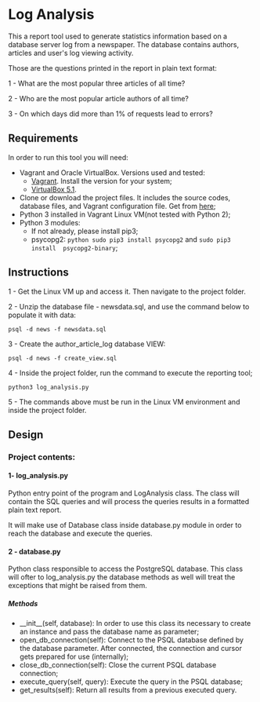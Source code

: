 # Log Analysis

This a report tool used to generate statistics information based on a 
database server log from a newspaper. The database contains authors, 
articles and user's log viewing activity.

Those are the questions printed in the report in plain text format:

1 - What are the most popular three articles of all time?

2 - Who are the most popular article authors of all time?

3 - On which days did more than 1% of requests lead to errors?


## Requirements

In order to run this tool you will need:
- Vagrant and Oracle VirtualBox. Versions used and tested:
    - [Vagrant](https://www.vagrantup.com/downloads.html). Install the 
    version for your system;
    - [VirtualBox 5.1](https://www.virtualbox.org/wiki/Download_Old_Builds_5_1).
- Clone or download the project files. It includes the source codes, 
database files, and Vagrant configuration file. Get from [here](https://github.com/dtmarangoni/logs_analysis);
- Python 3 installed in Vagrant Linux VM(not tested with Python 2);
- Python 3 modules:
  - If not already, please install pip3;
  - psycopg2: `python sudo pip3 install psycopg2` and `sudo pip3 install 
  psycopg2-binary`;

## Instructions

1 - Get the Linux VM up and access it. Then navigate to the project folder.

2 - Unzip the database file - newsdata.sql, and use the command below to 
populate it with data:

`psql -d news -f newsdata.sql`

3 - Create the author_article_log database VIEW:

`psql -d news -f create_view.sql`

4 - Inside the project folder, run the command to execute the 
reporting tool;

`python3 log_analysis.py`

5 - The commands above must be run in the Linux VM environment and 
inside the project folder.


## Design

### Project contents:

#### 1- log_analysis.py
Python entry point of the program and LogAnalysis class. The class will 
contain the SQL queries and will process the queries results in a formatted 
plain text report.

It will make use of Database class inside database.py module in order to 
reach the database and execute the queries.

#### 2 - database.py
Python class responsible to access the PostgreSQL database. This class will 
ofter to log_analysis.py the database methods as well will treat the 
exceptions that might be raised from them.

##### Methods
- \_\_init\_\_(self, database): In order to use this class its necessary
  to create an instance and pass the database name as parameter;
- open_db_connection(self): Connect to the PSQL database defined by the 
  database parameter. After connected, the connection and cursor gets 
  prepared for use (internally);
- close_db_connection(self): Close the current PSQL database connection;
- execute_query(self, query): Execute the query in the PSQL database;
- get_results(self): Return all results from a previous executed query.
